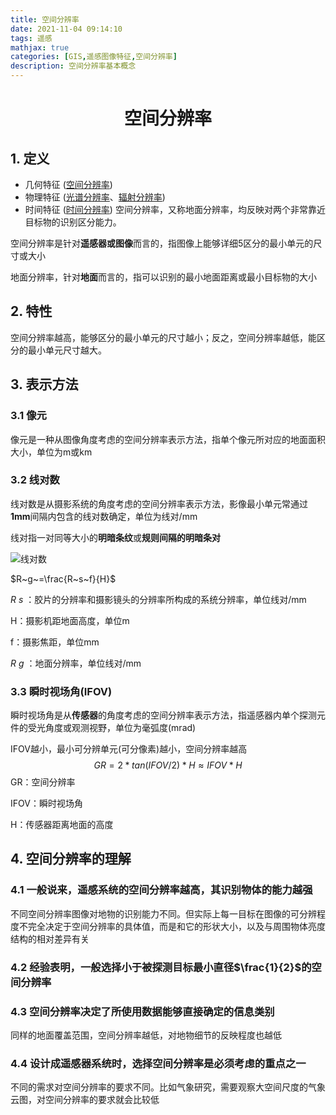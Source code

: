 ```yaml
---
title: 空间分辨率
date: 2021-11-04 09:14:10
tags: 遥感
mathjax: true
categories: [GIS,遥感图像特征,空间分辨率]
description: 空间分辨率基本概念
---
```


<h1> 
	<span id="空间分辨率">
		<center>空间分辨率<center>
	</span>
</h1>


## 1. 定义

+ 几何特征 (<a href="../空间分辨率">空间分辨率</a>)
+ 物理特征 (<a href="../光谱分辨率">光谱分辨率</a>、<a href="../辐射分辨率">辐射分辨率</a>)
+ 时间特征 (<a href="../时间分辨率">时间分辨率</a>)
空间分辨率，又称地面分辨率，均反映对两个非常靠近目标物的识别区分能力。

空间分辨率是针对**遥感器或图像**而言的，指图像上能够详细5区分的最小单元的尺寸或大小

地面分辨率，针对<b>地面</b>而言的，指可以识别的最小地面距离或最小目标物的大小

## 2. 特性

空间分辨率越高，能够区分的最小单元的尺寸越小；反之，空间分辨率越低，能区分的最小单元尺寸越大。

## 3. 表示方法

### 3.1 像元

像元是一种从图像角度考虑的空间分辨率表示方法，指单个像元所对应的地面面积大小，单位为m或km

### 3.2 线对数

线对数是从摄影系统的角度考虑的空间分辨率表示方法，影像最小单元常通过**1mm**间隔内包含的线对数确定，单位为线对/mm

线对指一对同等大小的**明暗条纹**或**规则间隔的明暗条对**

![线对数](https://note-1306141435.cos.ap-beijing.myqcloud.com/img/20211104091441.png)

$R~g~=\frac{R~s~f}{H}$

$R~s~$：胶片的分辨率和摄影镜头的分辨率所构成的系统分辨率，单位线对/mm

H：摄影机距地面高度，单位m

f：摄影焦距，单位mm

$R~g~$：地面分辨率，单位线对/mm

### 	3.3 瞬时视场角(IFOV)

瞬时视场角是从**传感器**的角度考虑的空间分辨率表示方法，指遥感器内单个探测元件的受光角度或观测视野，单位为毫弧度(mrad)

IFOV越小，最小可分辨单元(可分像素)越小，空间分辨率越高
$$
GR = 2 * tan(IFOV/2) * H ≈ IFOV * H
$$
GR：空间分辨率

IFOV：瞬时视场角

H：传感器距离地面的高度

## 4. 空间分辨率的理解

### 4.1  一般说来，遥感系统的空间分辨率越高，其识别物体的能力越强

不同空间分辨率图像对地物的识别能力不同。但实际上每一目标在图像的可分辨程度不完全决定于空间分辨率的具体值，而是和它的形状大小，以及与周围物体亮度结构的相对差异有关

### 4.2  经验表明，一般选择小于被探测目标最小直径$\frac{1}{2}$的空间分辨率

### 4.3  空间分辨率决定了所使用数据能够直接确定的信息类别

同样的地面覆盖范围，空间分辨率越低，对地物细节的反映程度也越低

### 4.4  设计成遥感器系统时，选择空间分辨率是必须考虑的重点之一

不同的需求对空间分辨率的要求不同。比如气象研究，需要观察大空间尺度的气象云图，对空间分辨率的要求就会比较低

